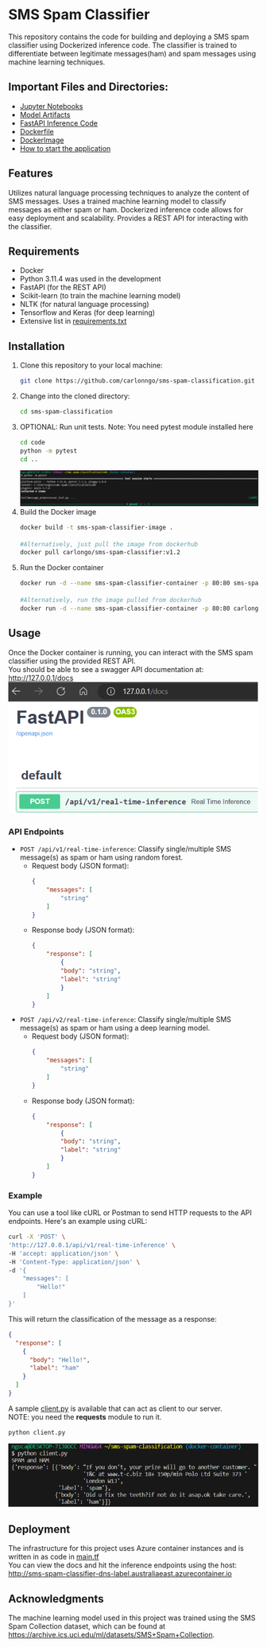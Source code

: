 # SMS Spam Classifier
This repository contains the code for building and deploying a SMS spam classifier using Dockerized inference code. The classifier is trained to differentiate between legitimate messages(ham) and spam messages using machine learning techniques.

## Important Files and Directories:
* [Jupyter Notebooks](./notebook/)
* [Model Artifacts](./model/)
* [FastAPI Inference Code](./code/server.py)
* [Dockerfile](./Dockerfile)
* [DockerImage](https://hub.docker.com/repository/docker/carlongo/sms-spam-classifier/general)
* [How to start the application](#installation)

## Features
Utilizes natural language processing techniques to analyze the content of SMS messages.
Uses a trained machine learning model to classify messages as either spam or ham.
Dockerized inference code allows for easy deployment and scalability.
Provides a REST API for interacting with the classifier.

## Requirements
* Docker
* Python 3.11.4 was used in the development
* FastAPI (for the REST API)
* Scikit-learn (to train the machine learning model)
* NLTK (for natural language processing)
* Tensorflow and Keras (for deep learning)
* Extensive list in [requirements.txt](./requirements.txt)

## Installation
1. Clone this repository to your local machine:
    ```bash
    git clone https://github.com/carlonngo/sms-spam-classification.git
    ```
2. Change into the cloned directory:
    ```bash
    cd sms-spam-classification
    ```
3. OPTIONAL: Run unit tests. Note: You need pytest module installed here
    ```bash
    cd code
    python -m pytest
    cd .. 
    ```
    ![pytest](./img/pytest.png)
4. Build the Docker image
    ```bash
    docker build -t sms-spam-classifier-image .

    #Alternatively, just pull the image from dockerhub
    docker pull carlongo/sms-spam-classifier:v1.2
    ```
5. Run the Docker container
    ```bash
    docker run -d --name sms-spam-classifier-container -p 80:80 sms-spam-classifier-image

    #Alternatively, run the image pulled from dockerhub
    docker run -d --name sms-spam-classifier-container -p 80:80 carlongo/sms-spam-classifier:v1.2
    ```

## Usage
Once the Docker container is running, you can interact with the SMS spam classifier using the provided REST API.\
You should be able to see a swagger API documentation at: http://127.0.0.1/docs
![swagger_api](./img/swagger_api.png)
### API Endpoints
* `POST /api/v1/real-time-inference`: Classify single/multiple SMS message(s) as spam or ham using random forest.
    * Request body (JSON format):
        ```json
        {
            "messages": [
                "string"
            ]
        }
        ```
    * Response body (JSON format):
        ```json
        {
            "response": [
                {
                "body": "string",
                "label": "string"
                }
            ]
        }
        ```
* `POST /api/v2/real-time-inference`: Classify single/multiple SMS message(s) as spam or ham using a deep learning model.
    * Request body (JSON format):
        ```json
        {
            "messages": [
                "string"
            ]
        }
        ```
    * Response body (JSON format):
        ```json
        {
            "response": [
                {
                "body": "string",
                "label": "string"
                }
            ]
        }
        ```
### Example
You can use a tool like cURL or Postman to send HTTP requests to the API endpoints. Here's an example using cURL:
```bash
curl -X 'POST' \
'http://127.0.0.1/api/v1/real-time-inference' \
-H 'accept: application/json' \
-H 'Content-Type: application/json' \
-d '{
    "messages": [
        "Hello!"
    ]
}'
```
This will return the classification of the message as a response:
```json
{
  "response": [
    {
      "body": "Hello!",
      "label": "ham"
    }
  ]
}
```
A sample [client.py](./client.py) is available that can act as client to our server.\
NOTE: you need the **requests** module to run it.
```bash
python client.py
```
![client](./img/client.png)

## Deployment
The infrastructure for this project uses Azure container instances and is written in as code in [main.tf](./main.tf)\
You can view the docs and hit the inference endpoints using the host: http://sms-spam-classifier-dns-label.australiaeast.azurecontainer.io

## Acknowledgments
The machine learning model used in this project was trained using the SMS Spam Collection dataset, which can be found at https://archive.ics.uci.edu/ml/datasets/SMS+Spam+Collection.
